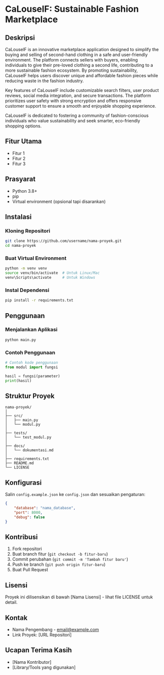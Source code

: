 # CaLouselF: Sustainable Fashion Marketplace
## Deskripsi
CaLouselF is an innovative marketplace application designed to simplify the buying and selling of second-hand clothing in a safe and user-friendly environment. The platform connects sellers with buyers, enabling individuals to give their pre-loved clothing a second life, contributing to a more sustainable fashion ecosystem. By promoting sustainability, CaLouselF helps users discover unique and affordable fashion pieces while reducing waste in the fashion industry.

Key features of CaLouselF include customizable search filters, user product reviews, social media integration, and secure transactions. The platform prioritizes user safety with strong encryption and offers responsive customer support to ensure a smooth and enjoyable shopping experience.

CaLouselF is dedicated to fostering a community of fashion-conscious individuals who value sustainability and seek smarter, eco-friendly shopping options.


## Fitur Utama
- Fitur 1
- Fitur 2
- Fitur 3

## Prasyarat
- Python 3.8+
- pip
- Virtual environment (opsional tapi disarankan)

## Instalasi

### Kloning Repositori
```bash
git clone https://github.com/username/nama-proyek.git
cd nama-proyek
```

### Buat Virtual Environment
```bash
python -m venv venv
source venv/bin/activate  # Untuk Linux/Mac
venv\Scripts\activate     # Untuk Windows
```

### Instal Dependensi
```bash
pip install -r requirements.txt
```

## Penggunaan

### Menjalankan Aplikasi
```bash
python main.py
```

### Contoh Penggunaan
```python
# Contoh kode penggunaan
from modul import fungsi

hasil = fungsi(parameter)
print(hasil)
```

## Struktur Proyek
```
nama-proyek/
│
├── src/
│   ├── main.py
│   └── modul.py
│
├── tests/
│   └── test_modul.py
│
├── docs/
│   └── dokumentasi.md
│
├── requirements.txt
├── README.md
└── LICENSE
```

## Konfigurasi
Salin `config.example.json` ke `config.json` dan sesuaikan pengaturan:

```json
{
    "database": "nama_database",
    "port": 8000,
    "debug": false
}
```

## Kontribusi
1. Fork repositori
2. Buat branch fitur (`git checkout -b fitur-baru`)
3. Commit perubahan (`git commit -m 'Tambah fitur baru'`)
4. Push ke branch (`git push origin fitur-baru`)
5. Buat Pull Request

## Lisensi
Proyek ini dilisensikan di bawah [Nama Lisensi] - lihat file LICENSE untuk detail.

## Kontak
- Nama Pengembang - email@example.com
- Link Proyek: [URL Repositori]

## Ucapan Terima Kasih
- [Nama Kontributor]
- [Library/Tools yang digunakan]
